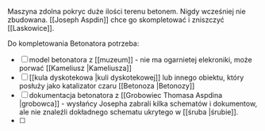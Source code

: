 Maszyna zdolna pokryc duże ilości terenu betonem. Nigdy wcześniej nie zbudowana. 
[[Joseph Aspdin]] chce go skompletować i zniszczyć [[Laskowice]]. 

Do kompletowania Betonatora potrzeba:
- [ ] model betonatora z [[muzeum]] - nie ma ogarnietej elekroniki, może porwać [[Kameliusz |Kameliusza]]
- [ ] [[kula dyskotekowa |kuli dyskotekowej]] lub innego obiektu, który posłuży jako katalizator czaru [[Betonoza |Betonozy]]
- [ ] dokumentacja betonatora z [[Grobowiec Thomasa Aspdina |grobowca]] - wysłańcy Josepha zabrali kilka schematów i dokumentow, ale nie znaleźli dokładnego schematu ukrytego w [[śruba |śrubie]]. 
- [ ] 